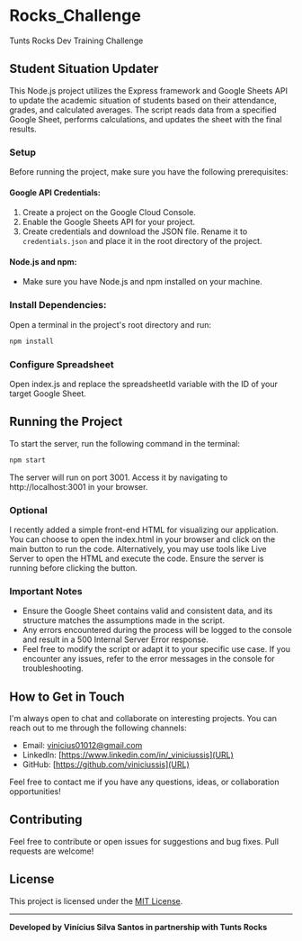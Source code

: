 # Rocks_Challenge
Tunts Rocks Dev Training Challenge

## Student Situation Updater
This Node.js project utilizes the Express framework and Google Sheets API to update the academic situation of students based on their attendance, grades, and calculated averages. The script reads data from a specified Google Sheet, performs calculations, and updates the sheet with the final results.

### Setup
Before running the project, make sure you have the following prerequisites:

#### Google API Credentials:
1. Create a project on the Google Cloud Console.
2. Enable the Google Sheets API for your project.
3. Create credentials and download the JSON file. Rename it to `credentials.json` and place it in the root directory of the project.

#### Node.js and npm:
- Make sure you have Node.js and npm installed on your machine.

### Install Dependencies:
Open a terminal in the project's root directory and run:

```bash
npm install
```

### Configure Spreadsheet
Open index.js and replace the spreadsheetId variable with the ID of your target Google Sheet.

## Running the Project
To start the server, run the following command in the terminal:

```bash
npm start
```

The server will run on port 3001. Access it by navigating to http://localhost:3001 in your browser.

### Optional
I recently added a simple front-end HTML for visualizing our application. You can choose to open the index.html in your browser and click on the main button to run the code. Alternatively, you may use tools like Live Server to open the HTML and execute the code. Ensure the server is running before clicking the button.

### Important Notes
- Ensure the Google Sheet contains valid and consistent data, and its structure matches the assumptions made in the script.
- Any errors encountered during the process will be logged to the console and result in a 500 Internal Server Error response.
- Feel free to modify the script or adapt it to your specific use case. If you encounter any issues, refer to the error messages in the console for troubleshooting.

## How to Get in Touch

I'm always open to chat and collaborate on interesting projects. You can reach out to me through the following channels:

- Email: vinicius01012@gmail.com
- LinkedIn: [https://www.linkedin.com/in/_viniciussis](URL)
- GitHub: [https://github.com/viniciussis](URL)

Feel free to contact me if you have any questions, ideas, or collaboration opportunities!

## Contributing

Feel free to contribute or open issues for suggestions and bug fixes. Pull requests are welcome!

## License

This project is licensed under the [MIT License](LICENSE).

---
**Developed by Vinícius Silva Santos in partnership with Tunts Rocks**
